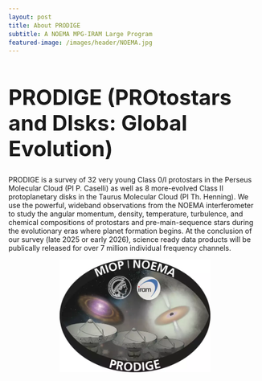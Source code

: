 ```yaml
---
layout: post
title: About PRODIGE
subtitle: A NOEMA MPG-IRAM Large Program
featured-image: /images/header/NOEMA.jpg
---
```

<h1 style="font-size:300%;">
PRODIGE (PROtostars and DIsks: Global Evolution) 
</h1>

<p>
PRODIGE is a survey of 32 very young Class 0/I protostars in the Perseus Molecular Cloud (PI P. Caselli) as well as 8 more-evolved Class II protoplanetary disks in the Taurus Molecular Cloud (PI Th. Henning).  We use the powerful, wideband observations from the NOEMA interferometer to study the angular momentum, density, temperature, turbulence, and chemical compositions of protostars and pre-main-sequence stars during the evolutionary eras where planet formation begins.  At the conclusion of our survey (late 2025 or early 2026), science ready data products will be publically released for over 7 million individual frequency channels.
</p>

<center>
        <img style="max-width: 300px; height: auto; " src="/images/MIOP-logo.webp"/>
</center>
